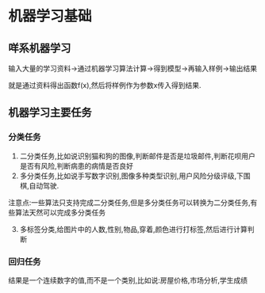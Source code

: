 # 机器学习基础

## 咩系机器学习
输入大量的学习资料->通过机器学习算法计算->得到模型->再输入样例->输出结果

就是通过资料得出函数f(x),然后将样例作为参数x传入得到结果.

## 机器学习主要任务

### 分类任务
1. 二分类任务,比如说识别猫和狗的图像,判断邮件是否是垃圾邮件,判断花呗用户是否有风险,判断病患的病情是否良好
2. 多分类任务,比如说手写数字识别,图像多种类型识别,用户风险分级评级,下围棋,自动驾驶.

注意点:一些算法只支持完成二分类任务,但是多分类任务可以转换为二分类任务,有些算法天然可以完成多分类任务

3. 多标签分类,给图片中的人数,性别,物品,穿着,颜色进行打标签,然后进行计算判断


### 回归任务
结果是一个连续数字的值,而不是一个类别,比如说:房屋价格,市场分析,学生成绩


